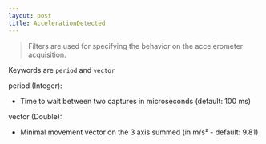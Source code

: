 ```yaml
---
layout: post
title: AccelerationDetected
---
```


> Filters are used for specifying the behavior on the accelerometer acquisition.

Keywords are `period` and `vector`

period (Integer):

- Time to wait between two captures in microseconds (default: 100 ms)

vector (Double):

- Minimal movement vector on the 3 axis summed (in m/s² - default: 9.81)

